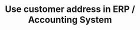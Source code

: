 ---
title: "Use customer address in ERP / Accounting System"
name: "sourcemeta_apifact"
key: "param_use_customer_address"
description: "Use address from source"
user_friendly_description: "Let your ERP / Accounting system set the address details on the order instead of the sales channel."
default: "false"
values: []
tags: [sourcemeta,apifact,iq-retail,microsoft-dynamics-nav,omni-accounts,sage-50cloud-pastel-partner,sage-50cloud-pastel-xpress,sage-100-evolution,sage-200-evolution,sage-300cloud,sage-x3,sap-business-one,syspro,custom-database]
type: "meta"
process: "orders"
headless: true
---